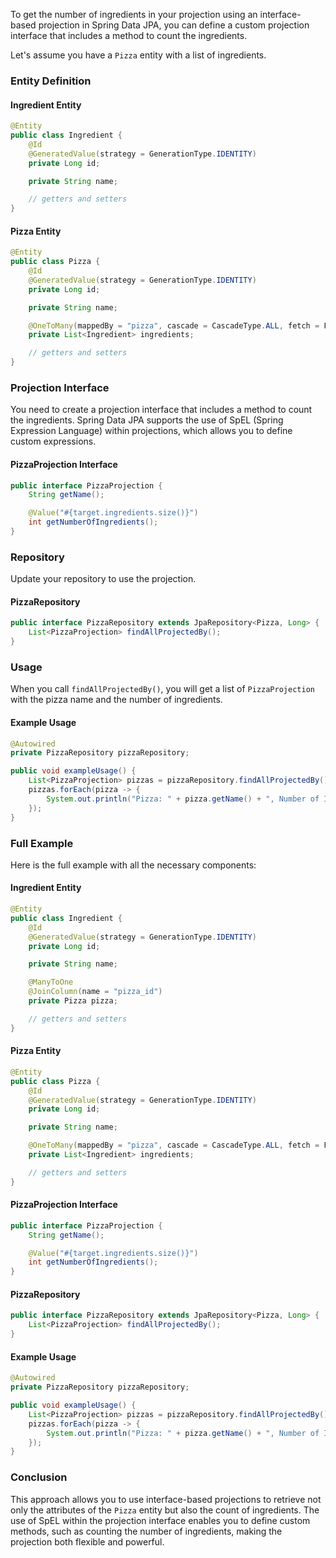To get the number of ingredients in your projection using an interface-based projection in Spring Data JPA, 
you can define a custom projection interface that includes a method to count the ingredients.

Let's assume you have a `Pizza` entity with a list of ingredients.

### Entity Definition

#### Ingredient Entity

```java
@Entity
public class Ingredient {
    @Id
    @GeneratedValue(strategy = GenerationType.IDENTITY)
    private Long id;

    private String name;

    // getters and setters
}
```

#### Pizza Entity

```java
@Entity
public class Pizza {
    @Id
    @GeneratedValue(strategy = GenerationType.IDENTITY)
    private Long id;

    private String name;

    @OneToMany(mappedBy = "pizza", cascade = CascadeType.ALL, fetch = FetchType.LAZY)
    private List<Ingredient> ingredients;

    // getters and setters
}
```

### Projection Interface

You need to create a projection interface that includes a method to count the ingredients. 
Spring Data JPA supports the use of SpEL (Spring Expression Language) within projections, 
which allows you to define custom expressions.

#### PizzaProjection Interface

```java
public interface PizzaProjection {
    String getName();

    @Value("#{target.ingredients.size()}")
    int getNumberOfIngredients();
}
```

### Repository

Update your repository to use the projection.

#### PizzaRepository

```java
public interface PizzaRepository extends JpaRepository<Pizza, Long> {
    List<PizzaProjection> findAllProjectedBy();
}
```

### Usage

When you call `findAllProjectedBy()`, you will get a list of `PizzaProjection` with the pizza name 
and the number of ingredients.

#### Example Usage

```java
@Autowired
private PizzaRepository pizzaRepository;

public void exampleUsage() {
    List<PizzaProjection> pizzas = pizzaRepository.findAllProjectedBy();
    pizzas.forEach(pizza -> {
        System.out.println("Pizza: " + pizza.getName() + ", Number of Ingredients: " + pizza.getNumberOfIngredients());
    });
}
```

### Full Example

Here is the full example with all the necessary components:

#### Ingredient Entity

```java
@Entity
public class Ingredient {
    @Id
    @GeneratedValue(strategy = GenerationType.IDENTITY)
    private Long id;

    private String name;

    @ManyToOne
    @JoinColumn(name = "pizza_id")
    private Pizza pizza;

    // getters and setters
}
```

#### Pizza Entity

```java
@Entity
public class Pizza {
    @Id
    @GeneratedValue(strategy = GenerationType.IDENTITY)
    private Long id;

    private String name;

    @OneToMany(mappedBy = "pizza", cascade = CascadeType.ALL, fetch = FetchType.LAZY)
    private List<Ingredient> ingredients;

    // getters and setters
}
```

#### PizzaProjection Interface

```java
public interface PizzaProjection {
    String getName();

    @Value("#{target.ingredients.size()}")
    int getNumberOfIngredients();
}
```

#### PizzaRepository

```java
public interface PizzaRepository extends JpaRepository<Pizza, Long> {
    List<PizzaProjection> findAllProjectedBy();
}
```

#### Example Usage

```java
@Autowired
private PizzaRepository pizzaRepository;

public void exampleUsage() {
    List<PizzaProjection> pizzas = pizzaRepository.findAllProjectedBy();
    pizzas.forEach(pizza -> {
        System.out.println("Pizza: " + pizza.getName() + ", Number of Ingredients: " + pizza.getNumberOfIngredients());
    });
}
```

### Conclusion

This approach allows you to use interface-based projections to retrieve not only the attributes 
of the `Pizza` entity but also the count of ingredients. The use of SpEL within the projection interface 
enables you to define custom methods, such as counting the number of ingredients, 
making the projection both flexible and powerful.